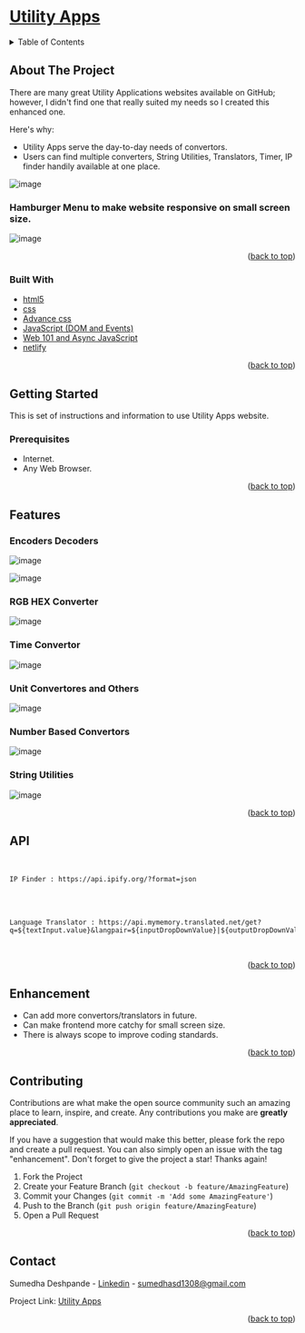 <div id="top"></div>

# [Utility Apps](https://sumedha-utility-app-website.netlify.app/index.html)<br>
<!-- TABLE OF CONTENTS -->
<details>
  <summary>Table of Contents</summary>
  <ol>
    <li>
      <a href="#about-the-project">About The Project</a>
      <ul>
        <li><a href="#built-with">Built With</a></li>
      </ul>
    </li>
    <li>
      <a href="#getting-started">Getting Started</a>
      <ul>
        <li><a href="#prerequisites">Prerequisites</a></li>
        <li>
            <details>
               <summary><a href="#features">Features</a></summary>
                  <ul>
                     <li><a href="#encoders-decoders">Encoders Decoders</a></li>
                     <li><a href="#rgb-hex-converter">RGB HEX Converter</a></li>
                     <li><a href="#time-convertor">Time Convertor</a></li>
                     <li><a href="#unit-convertores-and-others">Unit Convertores and Others</a></li>
                     <li><a href="#number-based-convertors">Number Based Convertors</a></li>
                     <li><a href="#string-utilities">String Utilities</a></li>
                  </ul>
            </details>
	</li>		
        <li><a href="#api">API</a></li>
      </ul>
    </li>
    <li><a href="#Enhancement">Enhancement</a></li>
    <li><a href="#contributing">Contributing</a></li>
    <li><a href="#contact">Contact</a></li>
  </ol>
</details>


<!-- ABOUT THE PROJECT -->
## About The Project
There are many great Utility Applications websites available on GitHub; however, I didn't find one that really suited my needs so I created this enhanced one. 

Here's why:
* Utility Apps serve the day-to-day needs of convertors.
* Users can find multiple converters, String Utilities, Translators, Timer, IP finder handily available at one place.

![image](https://github.com/sumedha1308/UtilityAppWebsite/blob/master/images/Screenshots/HomePage.png)

### Hamburger Menu to make website responsive on small screen size.

![image](https://github.com/sumedha1308/UtilityAppWebsite/blob/master/images/Screenshots/Hamburger.PNG)

<p align="right">(<a href="#top">back to top</a>)</p>


### Built With

* [html5](https://html.com/html5/)
* [css](https://devdocs.io/css/)
* [Advance css](https://css-tricks.com/snippets/css/)
* [JavaScript (DOM and Events)](https://developer.mozilla.org/en-US/docs/Web/javascript)
* [Web 101 and Async JavaScript](https://developer.mozilla.org/en-US/docs/Learn/JavaScript/Asynchronous)
* [netlify](https://www.netlify.com/)

<p align="right">(<a href="#top">back to top</a>)</p>

<!-- GETTING STARTED -->
## Getting Started

This is set of instructions and information to use Utility Apps website.

### Prerequisites

* Internet.
* Any Web Browser.

<p align="right">(<a href="#top">back to top</a>)</p>

## Features

### Encoders Decoders

![image](https://github.com/sumedha1308/UtilityAppWebsite/blob/master/images/Screenshots/Encoder-decoder-hash.png)

![image](https://github.com/sumedha1308/UtilityAppWebsite/blob/master/images/Screenshots/Hash_generator.png)

### RGB HEX Converter

![image](https://github.com/sumedha1308/UtilityAppWebsite/blob/master/images/Screenshots/RGBToHex.png)

### Time Convertor

![image](https://github.com/sumedha1308/UtilityAppWebsite/blob/master/images/Screenshots/TimeStamp.png)

### Unit Convertores and Others

![image](https://github.com/sumedha1308/UtilityAppWebsite/blob/master/images/Screenshots/Temperature_Convertor.png)

### Number Based Convertors

![image](https://github.com/sumedha1308/UtilityAppWebsite/blob/master/images/Screenshots/NumberBase.png)

### String Utilities

![image](https://github.com/sumedha1308/UtilityAppWebsite/blob/master/images/Screenshots/String%20Utilities.png)

<p align="right">(<a href="#top">back to top</a>)</p>

## API 

<br>

```
IP Finder : https://api.ipify.org/?format=json

```

<br>

<br>

```
Language Translator : https://api.mymemory.translated.net/get?q=${textInput.value}&langpair=${inputDropDownValue}|${outputDropDownValue}

```

<br>

<p align="right">(<a href="#top">back to top</a>)</p>

<!-- Enhancement -->
## Enhancement
* Can add more convertors/translators in future.
* Can make frontend more catchy for small screen size.
* There is always scope to improve coding standards.


<p align="right">(<a href="#top">back to top</a>)</p>

<!-- CONTRIBUTING -->
## Contributing

Contributions are what make the open source community such an amazing place to learn, inspire, and create. Any contributions you make are **greatly appreciated**.

If you have a suggestion that would make this better, please fork the repo and create a pull request. You can also simply open an issue with the tag "enhancement".
Don't forget to give the project a star! Thanks again!

1. Fork the Project
2. Create your Feature Branch (`git checkout -b feature/AmazingFeature`)
3. Commit your Changes (`git commit -m 'Add some AmazingFeature'`)
4. Push to the Branch (`git push origin feature/AmazingFeature`)
5. Open a Pull Request

<p align="right">(<a href="#top">back to top</a>)</p>


<!-- CONTACT -->
## Contact

Sumedha Deshpande - [Linkedin](www.linkedin.com/in/sumedha1308) - sumedhasd1308@gmail.com

Project Link: [Utility Apps](https://github.com/sumedha1308/UtilityAppWebsite)

<p align="right">(<a href="#top">back to top</a>)</p>
